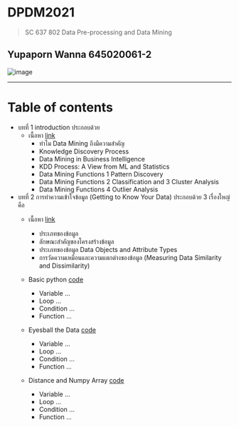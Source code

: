# DPDM2021
> SC 637 802 Data Pre-processing and Data Mining

## Yupaporn Wanna 645020061-2

![image](https://user-images.githubusercontent.com/54661241/125416505-19edf0cf-fca6-460f-81a3-af9d8edeccc6.png)

-------------------------------
# Table of contents

* บทที่ 1 introduction 
      ประกอบด้วย 
     * เนื้อหา [link](https://github.com/Peckkie/DPDM2021/blob/main/Chapter1.md)
        * ทำไม Data Mining ถึงมีความสำคัญ
        * Knowledge Discovery Process
        * Data Mining in Business Intelligence
        * KDD Process: A View from ML and Statistics
        * Data Mining Functions 1 Pattern Discovery
        * Data Mining Functions 2 Classification and 3 Cluster Analysis
        * Data Mining Functions 4 Outlier Analysis
* บทที่ 2 การทำความเข้าใจข้อมูล (Getting to Know Your Data) 
      ประกอบด้วย 3 เรื่องใหญ่ คือ
     * เนื้อหา [link](https://github.com/Peckkie/DPDM2021/blob/main/Chapter2.md)
        * ประเภทของข้อมูล
        * ลักษณะสำคัญของโครงสร้างข้อมูล
        * ประเภทของข้อมูล Data Objects and Attribute Types
        * การวัดความเหมือนและความแตกต่างของข้อมูล (Measuring Data Similarity and Dissimilarity)
     * Basic python [code](https://github.com/Peckkie/DPDM2021/blob/main/Data101(Chapter2).ipynb)
 
        * Variable ...
        * Loop ...
        * Condition ...
        * Function ...
     * Eyesball the Data [code](https://github.com/Peckkie/DPDM2021/blob/main/Data101(Chapter2).ipynb)
 
        * Variable ...
        * Loop ...
        * Condition ...
        * Function ...
     * Distance and Numpy Array [code](https://github.com/Peckkie/DPDM2021/blob/main/Data103_(Chapter2_distance).ipynb)
 
        * Variable ...
        * Loop ...
        * Condition ...
        * Function ...

